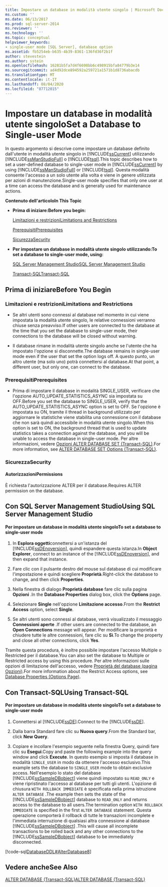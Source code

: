 ```yaml
---
title: Impostare un database in modalità utente singolo | Microsoft Docs
ms.custom: ''
ms.date: 06/13/2017
ms.prod: sql-server-2014
ms.reviewer: ''
ms.technology: ''
ms.topic: conceptual
helpviewer_keywords:
- single-user mode [SQL Server], database option
ms.assetid: fb5254eb-b635-4b39-8361-136fd36f2b1f
author: stevestein
ms.author: sstein
ms.openlocfilehash: 16281b5fa7d4f6698bb6c498915bfa84779b3e14
ms.sourcegitcommit: ad4d92dce894592a259721a1571b1d8736abacdb
ms.translationtype: MT
ms.contentlocale: it-IT
ms.lasthandoff: 08/04/2020
ms.locfileid: "87712015"
---
```

# <a name="set-a-database-to-single-user-mode"></a><span data-ttu-id="6cbc1-102">Impostare un database in modalità utente singolo</span><span class="sxs-lookup"><span data-stu-id="6cbc1-102">Set a Database to Single-user Mode</span></span>
  <span data-ttu-id="6cbc1-103">In questo argomento si descrive come impostare un database definito dall'utente in modalità utente singolo in [!INCLUDE[ssCurrent](../../includes/sscurrent-md.md)] utilizzando [!INCLUDE[ssManStudioFull](../../includes/ssmanstudiofull-md.md)] o [!INCLUDE[tsql](../../includes/tsql-md.md)].</span><span class="sxs-lookup"><span data-stu-id="6cbc1-103">This topic describes how to set a user-defined database to single-user mode in [!INCLUDE[ssCurrent](../../includes/sscurrent-md.md)] by using [!INCLUDE[ssManStudioFull](../../includes/ssmanstudiofull-md.md)] or [!INCLUDE[tsql](../../includes/tsql-md.md)].</span></span> <span data-ttu-id="6cbc1-104">Questa modalità consente l'accesso a un solo utente alla volta e viene in genere utilizzata per azioni di manutenzione.</span><span class="sxs-lookup"><span data-stu-id="6cbc1-104">Single-user mode specifies that only one user at a time can access the database and is generally used for maintenance actions.</span></span>  
  
 <span data-ttu-id="6cbc1-105">**Contenuto dell'articolo**</span><span class="sxs-lookup"><span data-stu-id="6cbc1-105">**In This Topic**</span></span>  
  
-   <span data-ttu-id="6cbc1-106">**Prima di iniziare:**</span><span class="sxs-lookup"><span data-stu-id="6cbc1-106">**Before you begin:**</span></span>  
  
     [<span data-ttu-id="6cbc1-107">Limitazioni e restrizioni</span><span class="sxs-lookup"><span data-stu-id="6cbc1-107">Limitations and Restrictions</span></span>](#Restrictions)  
  
     [<span data-ttu-id="6cbc1-108">Prerequisiti</span><span class="sxs-lookup"><span data-stu-id="6cbc1-108">Prerequisites</span></span>](#Prerequisites)  
  
     [<span data-ttu-id="6cbc1-109">Sicurezza</span><span class="sxs-lookup"><span data-stu-id="6cbc1-109">Security</span></span>](#Security)  
  
-   <span data-ttu-id="6cbc1-110">**Per impostare un database in modalità utente singolo utilizzando:**</span><span class="sxs-lookup"><span data-stu-id="6cbc1-110">**To set a database to single-user mode, using:**</span></span>  
  
     [<span data-ttu-id="6cbc1-111">SQL Server Management Studio</span><span class="sxs-lookup"><span data-stu-id="6cbc1-111">SQL Server Management Studio</span></span>](#SSMSProcedure)  
  
     [<span data-ttu-id="6cbc1-112">Transact-SQL</span><span class="sxs-lookup"><span data-stu-id="6cbc1-112">Transact-SQL</span></span>](#TsqlProcedure)  
  
##  <a name="before-you-begin"></a><a name="BeforeYouBegin"></a> <span data-ttu-id="6cbc1-113">Prima di iniziare</span><span class="sxs-lookup"><span data-stu-id="6cbc1-113">Before You Begin</span></span>  
  
###  <a name="limitations-and-restrictions"></a><a name="Restrictions"></a> <span data-ttu-id="6cbc1-114">Limitazioni e restrizioni</span><span class="sxs-lookup"><span data-stu-id="6cbc1-114">Limitations and Restrictions</span></span>  
  
-   <span data-ttu-id="6cbc1-115">Se altri utenti sono connessi al database nel momento in cui viene impostata la modalità utente singolo, le relative connessioni verranno chiuse senza preavviso.</span><span class="sxs-lookup"><span data-stu-id="6cbc1-115">If other users are connected to the database at the time that you set the database to single-user mode, their connections to the database will be closed without warning.</span></span>  
  
-   <span data-ttu-id="6cbc1-116">Il database rimane in modalità utente singolo anche se l'utente che ha impostato l'opzione si disconnette.</span><span class="sxs-lookup"><span data-stu-id="6cbc1-116">The database remains in single-user mode even if the user that set the option logs off.</span></span> <span data-ttu-id="6cbc1-117">A questo punto, un altro utente (ma solo uno) potrà connettersi al database.</span><span class="sxs-lookup"><span data-stu-id="6cbc1-117">At that point, a different user, but only one, can connect to the database.</span></span>  
  
###  <a name="prerequisites"></a><a name="Prerequisites"></a> <span data-ttu-id="6cbc1-118">Prerequisiti</span><span class="sxs-lookup"><span data-stu-id="6cbc1-118">Prerequisites</span></span>  
  
-   <span data-ttu-id="6cbc1-119">Prima di impostare il database in modalità SINGLE_USER, verificare che l'opzione AUTO_UPDATE_STATISTICS_ASYNC sia impostata su OFF.</span><span class="sxs-lookup"><span data-stu-id="6cbc1-119">Before you set the database to SINGLE_USER, verify that the AUTO_UPDATE_STATISTICS_ASYNC option is set to OFF.</span></span> <span data-ttu-id="6cbc1-120">Se l'opzione è impostata su ON, tramite il thread in background utilizzato per aggiornare le statistiche viene stabilita una connessione con il database che non sarà quindi accessibile in modalità utente singolo.</span><span class="sxs-lookup"><span data-stu-id="6cbc1-120">When this option is set to ON, the background thread that is used to update statistics takes a connection against the database, and you will be unable to access the database in single-user mode.</span></span> <span data-ttu-id="6cbc1-121">Per altre informazioni, vedere [Opzioni ALTER DATABASE SET &#40;Transact-SQL&#41;](/sql/t-sql/statements/alter-database-transact-sql-set-options).</span><span class="sxs-lookup"><span data-stu-id="6cbc1-121">For more information, see [ALTER DATABASE SET Options &#40;Transact-SQL&#41;](/sql/t-sql/statements/alter-database-transact-sql-set-options).</span></span>  
  
###  <a name="security"></a><a name="Security"></a> <span data-ttu-id="6cbc1-122">Sicurezza</span><span class="sxs-lookup"><span data-stu-id="6cbc1-122">Security</span></span>  
  
####  <a name="permissions"></a><a name="Permissions"></a> <span data-ttu-id="6cbc1-123">Autorizzazioni</span><span class="sxs-lookup"><span data-stu-id="6cbc1-123">Permissions</span></span>  
 <span data-ttu-id="6cbc1-124">È richiesta l'autorizzazione ALTER per il database.</span><span class="sxs-lookup"><span data-stu-id="6cbc1-124">Requires ALTER permission on the database.</span></span>  
  
##  <a name="using-sql-server-management-studio"></a><a name="SSMSProcedure"></a> <span data-ttu-id="6cbc1-125">Con SQL Server Management Studio</span><span class="sxs-lookup"><span data-stu-id="6cbc1-125">Using SQL Server Management Studio</span></span>  
  
#### <a name="to-set-a-database-to-single-user-mode"></a><span data-ttu-id="6cbc1-126">Per impostare un database in modalità utente singolo</span><span class="sxs-lookup"><span data-stu-id="6cbc1-126">To set a database to single-user mode</span></span>  
  
1.  <span data-ttu-id="6cbc1-127">In **Esplora oggetti**connettersi a un'istanza del [!INCLUDE[ssDEnoversion](../../includes/ssdenoversion-md.md)], quindi espandere questa istanza.</span><span class="sxs-lookup"><span data-stu-id="6cbc1-127">In **Object Explorer**, connect to an instance of the [!INCLUDE[ssDEnoversion](../../includes/ssdenoversion-md.md)], and then expand that instance.</span></span>  
  
2.  <span data-ttu-id="6cbc1-128">Fare clic con il pulsante destro del mouse sul database di cui modificare l'impostazione e quindi scegliere **Proprietà**.</span><span class="sxs-lookup"><span data-stu-id="6cbc1-128">Right-click the database to change, and then click **Properties**.</span></span>  
  
3.  <span data-ttu-id="6cbc1-129">Nella finestra di dialogo **Proprietà database** fare clic sulla pagina **Opzioni** .</span><span class="sxs-lookup"><span data-stu-id="6cbc1-129">In the **Database Properties** dialog box, click the **Options** page.</span></span>  
  
4.  <span data-ttu-id="6cbc1-130">Selezionare **Single** nell'opzione **Limitazione accesso**.</span><span class="sxs-lookup"><span data-stu-id="6cbc1-130">From the **Restrict Access** option, select **Single**.</span></span>  
  
5.  <span data-ttu-id="6cbc1-131">Se altri utenti sono connessi al database, verrà visualizzato il messaggio **Connessioni aperte** .</span><span class="sxs-lookup"><span data-stu-id="6cbc1-131">If other users are connected to the database, an **Open Connections** message will appear.</span></span> <span data-ttu-id="6cbc1-132">Per modificare la proprietà e chiudere tutte le altre connessioni, fare clic su **Sì**.</span><span class="sxs-lookup"><span data-stu-id="6cbc1-132">To change the property and close all other connections, click **Yes**.</span></span>  
  
 <span data-ttu-id="6cbc1-133">Tramite questa procedura, è inoltre possibile impostare l'accesso Multiple o Restricted per il database.</span><span class="sxs-lookup"><span data-stu-id="6cbc1-133">You can also set the database to Multiple or Restricted access by using this procedure.</span></span> <span data-ttu-id="6cbc1-134">Per altre informazioni sulle opzioni di limitazione dell'accesso, vedere [Proprietà del database &#40;pagina Opzioni&#41;](database-properties-options-page.md).</span><span class="sxs-lookup"><span data-stu-id="6cbc1-134">For more information about the Restrict Access options, see [Database Properties &#40;Options Page&#41;](database-properties-options-page.md).</span></span>  
  
##  <a name="using-transact-sql"></a><a name="TsqlProcedure"></a> <span data-ttu-id="6cbc1-135">Con Transact-SQL</span><span class="sxs-lookup"><span data-stu-id="6cbc1-135">Using Transact-SQL</span></span>  
  
#### <a name="to-set-a-database-to-single-user-mode"></a><span data-ttu-id="6cbc1-136">Per impostare un database in modalità utente singolo</span><span class="sxs-lookup"><span data-stu-id="6cbc1-136">To set a database to single-user mode</span></span>  
  
1.  <span data-ttu-id="6cbc1-137">Connettersi al [!INCLUDE[ssDE](../../includes/ssde-md.md)].</span><span class="sxs-lookup"><span data-stu-id="6cbc1-137">Connect to the [!INCLUDE[ssDE](../../includes/ssde-md.md)].</span></span>  
  
2.  <span data-ttu-id="6cbc1-138">Dalla barra Standard fare clic su **Nuova query**.</span><span class="sxs-lookup"><span data-stu-id="6cbc1-138">From the Standard bar, click **New Query**.</span></span>  
  
3.  <span data-ttu-id="6cbc1-139">Copiare e incollare l'esempio seguente nella finestra Query, quindi fare clic su **Esegui**.</span><span class="sxs-lookup"><span data-stu-id="6cbc1-139">Copy and paste the following example into the query window and click **Execute**.</span></span> <span data-ttu-id="6cbc1-140">In questo esempio si imposta il database in modalità `SINGLE_USER` in modo da ottenere l'accesso esclusivo.</span><span class="sxs-lookup"><span data-stu-id="6cbc1-140">This example sets the database to `SINGLE_USER` mode to obtain exclusive access.</span></span> <span data-ttu-id="6cbc1-141">Nell'esempio lo stato del database [!INCLUDE[ssSampleDBobject](../../../includes/sssampledbobject-md.md)] viene quindi impostato su `READ_ONLY` e viene ripristinato l'accesso al database per tutti gli utenti. L'opzione di chiusura `WITH ROLLBACK IMMEDIATE` è specificata nella prima istruzione `ALTER DATABASE` .</span><span class="sxs-lookup"><span data-stu-id="6cbc1-141">The example then sets the state of the [!INCLUDE[ssSampleDBobject](../../../includes/sssampledbobject-md.md)] database to `READ_ONLY` and returns access to the database to all users.The termination option `WITH ROLLBACK IMMEDIATE` is specified in the first `ALTER DATABASE` statement.</span></span> <span data-ttu-id="6cbc1-142">Questa operazione comporterà il rollback di tutte le transazioni incomplete e l'immediata interruzione di qualsiasi altra connessione al database [!INCLUDE[ssSampleDBobject](../../../includes/sssampledbobject-md.md)] .</span><span class="sxs-lookup"><span data-stu-id="6cbc1-142">This will cause all incomplete transactions to be rolled back and any other connections to the [!INCLUDE[ssSampleDBobject](../../../includes/sssampledbobject-md.md)] database to be immediately disconnected.</span></span>  
  
 [!code-sql[DatabaseDDL#AlterDatabase8](../../snippets/tsql/SQL14/tsql/databaseddl/transact-sql/alterdatabase.sql#alterdatabase8)]  
  
## <a name="see-also"></a><span data-ttu-id="6cbc1-143">Vedere anche</span><span class="sxs-lookup"><span data-stu-id="6cbc1-143">See Also</span></span>  
 [<span data-ttu-id="6cbc1-144">ALTER DATABASE &#40;Transact-SQL&#41;</span><span class="sxs-lookup"><span data-stu-id="6cbc1-144">ALTER DATABASE &#40;Transact-SQL&#41;</span></span>](/sql/t-sql/statements/alter-database-transact-sql)  
  
  
